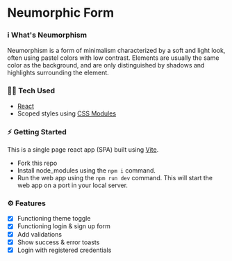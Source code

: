 # Neumorphic Form

### ℹ️ What's Neumorphism
Neumorphism is a form of minimalism characterized by a soft and light look, often using pastel colors with low contrast. Elements are usually the same color as the background, and are only distinguished by shadows and highlights surrounding the element.

### 👨‍💻 Tech Used
- [React](https://react.dev/)
- Scoped styles using [CSS Modules](https://github.com/css-modules/css-modules)


### ⚡️ Getting Started
This is a single page react app (SPA) built using [Vite](https://vitejs.dev/).
- Fork this repo
- Install node_modules using the ```npm i``` command.
- Run the web app using the ```npm run dev``` command.
This will start the web app on a port in your local server.

### ⚙️ Features
- [x] Functioning theme toggle
- [x] Functioning login & sign up form
- [x] Add validations
- [x] Show success & error toasts
- [x] Login with registered credentials